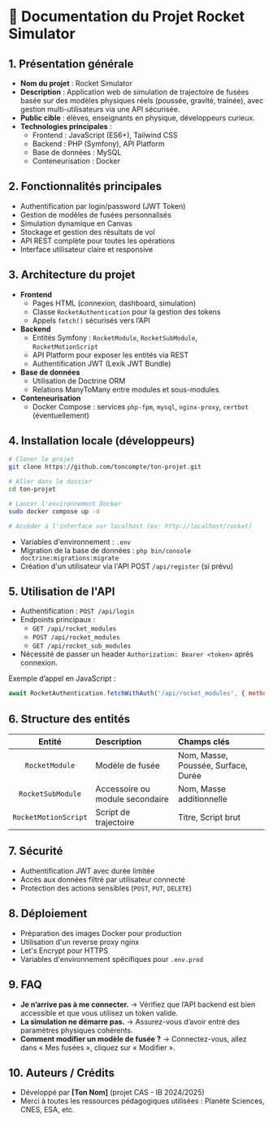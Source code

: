 
# 🚀 Documentation du Projet Rocket Simulator

## 1. Présentation générale
- **Nom du projet** : Rocket Simulator
- **Description** : Application web de simulation de trajectoire de fusées basée sur des modèles physiques réels (poussée, gravité, traînée), avec gestion multi-utilisateurs via une API sécurisée.
- **Public cible** : élèves, enseignants en physique, développeurs curieux.
- **Technologies principales** :
  - Frontend : JavaScript (ES6+), Tailwind CSS
  - Backend : PHP (Symfony), API Platform
  - Base de données : MySQL
  - Conteneurisation : Docker

## 2. Fonctionnalités principales
- Authentification par login/password (JWT Token)
- Gestion de modèles de fusées personnalisés
- Simulation dynamique en Canvas
- Stockage et gestion des résultats de vol
- API REST complète pour toutes les opérations
- Interface utilisateur claire et responsive

## 3. Architecture du projet
- **Frontend**
  - Pages HTML (connexion, dashboard, simulation)
  - Classe `RocketAuthentication` pour la gestion des tokens
  - Appels `fetch()` sécurisés vers l’API
- **Backend**
  - Entités Symfony : `RocketModule`, `RocketSubModule`, `RocketMotionScript`
  - API Platform pour exposer les entités via REST
  - Authentification JWT (Lexik JWT Bundle)
- **Base de données**
  - Utilisation de Doctrine ORM
  - Relations ManyToMany entre modules et sous-modules
- **Conteneurisation**
  - Docker Compose : services `php-fpm`, `mysql`, `nginx-proxy`, `certbot` (éventuellement)

## 4. Installation locale (développeurs)
```bash
# Cloner le projet
git clone https://github.com/toncompte/ton-projet.git

# Aller dans le dossier
cd ton-projet

# Lancer l'environnement Docker
sudo docker compose up -d

# Accéder à l'interface sur localhost (ex: http://localhost/rocket)
```

- Variables d'environnement : `.env`
- Migration de la base de données : `php bin/console doctrine:migrations:migrate`
- Création d'un utilisateur via l'API POST `/api/register` (si prévu)

## 5. Utilisation de l'API
- Authentification : `POST /api/login`
- Endpoints principaux :
  - `GET /api/rocket_modules`
  - `POST /api/rocket_modules`
  - `GET /api/rocket_sub_modules`
- Nécessité de passer un header `Authorization: Bearer <token>` après connexion.

Exemple d’appel en JavaScript :
```javascript
await RocketAuthentication.fetchWithAuth('/api/rocket_modules', { method: 'GET' });
```

## 6. Structure des entités
| Entité | Description | Champs clés |
|:------:|:------------|:------------|
| `RocketModule` | Modèle de fusée | Nom, Masse, Poussée, Surface, Durée |
| `RocketSubModule` | Accessoire ou module secondaire | Nom, Masse additionnelle |
| `RocketMotionScript` | Script de trajectoire | Titre, Script brut |

## 7. Sécurité
- Authentification JWT avec durée limitée
- Accès aux données filtré par utilisateur connecté
- Protection des actions sensibles (`POST`, `PUT`, `DELETE`)

## 8. Déploiement
- Préparation des images Docker pour production
- Utilisation d'un reverse proxy nginx
- Let's Encrypt pour HTTPS
- Variables d'environnement spécifiques pour `.env.prod`

## 9. FAQ
- **Je n’arrive pas à me connecter.**
  → Vérifiez que l’API backend est bien accessible et que vous utilisez un token valide.
- **La simulation ne démarre pas.**
  → Assurez-vous d’avoir entré des paramètres physiques cohérents.
- **Comment modifier un modèle de fusée ?**
  → Connectez-vous, allez dans « Mes fusées », cliquez sur « Modifier ».

## 10. Auteurs / Crédits
- Développé par **[Ton Nom]** (projet CAS - IB 2024/2025)
- Merci à toutes les ressources pédagogiques utilisées : Planète Sciences, CNES, ESA, etc.
